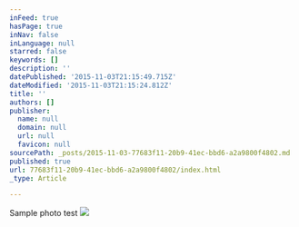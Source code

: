 ```yaml
---
inFeed: true
hasPage: true
inNav: false
inLanguage: null
starred: false
keywords: []
description: ''
datePublished: '2015-11-03T21:15:49.715Z'
dateModified: '2015-11-03T21:15:24.812Z'
title: ''
authors: []
publisher:
  name: null
  domain: null
  url: null
  favicon: null
sourcePath: _posts/2015-11-03-77683f11-20b9-41ec-bbd6-a2a9800f4802.md
published: true
url: 77683f11-20b9-41ec-bbd6-a2a9800f4802/index.html
_type: Article

---
```

Sample photo test
![](https://the-grid-user-content.s3-us-west-2.amazonaws.com/3e6765ef-6b53-4f06-be8b-618fa5a812c9.jpg)